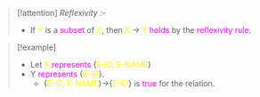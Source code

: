 >[!attention] *Reflexivity :-*
>- If <span style="color:#fffd01">Y</span> is a <span style="color:#ff00ff">subset</span> of <span style="color:#fffd01">X</span>, then <span style="color:#fffd01">X</span> → <span style="color:#fffd01">Y</span> <span style="color:#ff00ff">holds</span> by the <span style="color:#ff00ff">reflexivity rule</span>.

>[!example] 
>- Let <span style="color:#fffd01">X</span> <span style="color:#ff00ff">represents</span> {<span style="color:#fffd01">E-ID, E-NAME</span>}
>- Y <span style="color:#ff00ff">represents</span> {<span style="color:#fffd01">E-ID</span>}.
>	- {<span style="color:#fffd01">E-ID, E-NAME</span>}->{<span style="color:#fffd01">E-ID</span>} is <span style="color:#ff00ff">true</span> for the relation.

